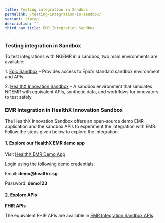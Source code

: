 ```yaml
---
title: Testing integration in Sandbox
permalink: /testing-integration-in-sandbox/
variant: tiptap
description: ""
third_nav_title: EMR Integration Sandbox
---
```

<h3>Testing integration in Sandbox</h3>
<p>To test integrations with NGEMR in a sandbox, two main environments are
available:</p>
<p>1. <a href="https://fhir.epic.com/Documentation?docId=testpatients" rel="noopener nofollow" target="_blank">Epic Sandbox</a> –
Provides access to Epic’s standard sandbox environment and APIs.</p>
<p>2. <a href="https://apidocs.healthx.sg/hxisemr" rel="noopener nofollow" target="_blank">HealthX Innovation Sandbox</a> –
A sandbox environment that simulates NGEMR with equivalent APIs, synthetic
data, and workflows for innovators to test safely.</p>
<h3>EMR Integration in HealthX Innovation Sandbox</h3>
<p>The HealthX Innovation Sandbox offers an open-source demo EMR application
and the sandbox APIs to experiment the integration with EMR. Follow the
steps given below to explore the integration.</p>
<h4>1. Explore our HealthX EMR demo app</h4>
<p>Visit <a href="https://userapps.healthx.sg/apps/7e55a7f9-5f47-4b6d-84c3-7c754778b367" rel="noopener nofollow" target="_blank">HealthX EMR Demo App</a>
</p>
<p>Login using the following demo credentials:</p>
<p>Email:<strong> demo@healthx.sg</strong>
</p>
<p>Password: <strong>demo123</strong>
</p>
<h4>2. Explore APIs</h4>
<p><strong>FHIR APIs</strong>
</p>
<p></p>
<p>The equivalent FHIR APIs are available in <a href="https://apidocs.healthx.sg/ngemr" rel="noopener nofollow" target="_blank"><u>EMR Integration Sandbox APIs</u></a>.</p>